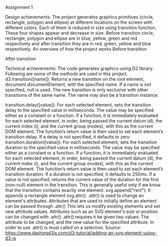 Assignment 1

Design achievements:
The project generates graphics primitives (circle, rectangle, polygon and ellipse) at different locations on the screen with different colors. Each of them is reduced in size using transition function. 
These four shapes appear and decrease in size. Before transition circle, rectangle, polygon and ellipse are in blue, yellow, green and red respectively and after transition they are in red, green, yellow and blue respectively. 
An overview of how the project works
Before transition
 
After transition
 

Technical achievements:
The code generates graphics using D2 library. Following are some of the methods are used in this project.
d3.transition([name]):
Returns a new transition on the root element, document.documentElement, with the specified name. If a name is not specified, null is used. The new transition is only exclusive with other transitions of the same name. The name may also be a transition instance.

transition.delay([value]):
For each selected element, sets the transition delay to the specified value in milliseconds. The value may be specified either as a constant or a function. If a function, it is immediately evaluated for each selected element, in order, being passed the current datum (d), the current index (i), and the current group (nodes), with this as the current DOM element. The function’s return value is then used to set each element’s transition delay. If a delay is not specified, it defaults to zero.
transition.duration([value]):
For each selected element, sets the transition duration to the specified value in milliseconds. The value may be specified either as a constant or a function. If a function, it is immediately evaluated for each selected element, in order, being passed the current datum (d), the current index (i), and the current group (nodes), with this as the current DOM element. The function’s return value is then used to set each element’s transition duration. If a duration is not specified, it defaults to 250ms.
If a value is not specified, returns the current value of the duration for the first (non-null) element in the transition. This is generally useful only if we know that the transition contains exactly one element.
 svg.append("rect"):
It appends a rectangle element
svg.attr():
.attr() is used to change an element's attributes. Attributes that are used to initially define an element can be passed through .attr() This lets us modify existing elements and set new attribute values. Attributes such as an SVG element's size or position can be changed with .attr()
.attr() requires it be given two values: The attribute to be changed, and the new value for the specified attribute. In order to use .attr() is must called on a selection.
Source:
https://www.dashingd3js.com/d3-tutorial/adding-an-svg-element-using-d3-js
